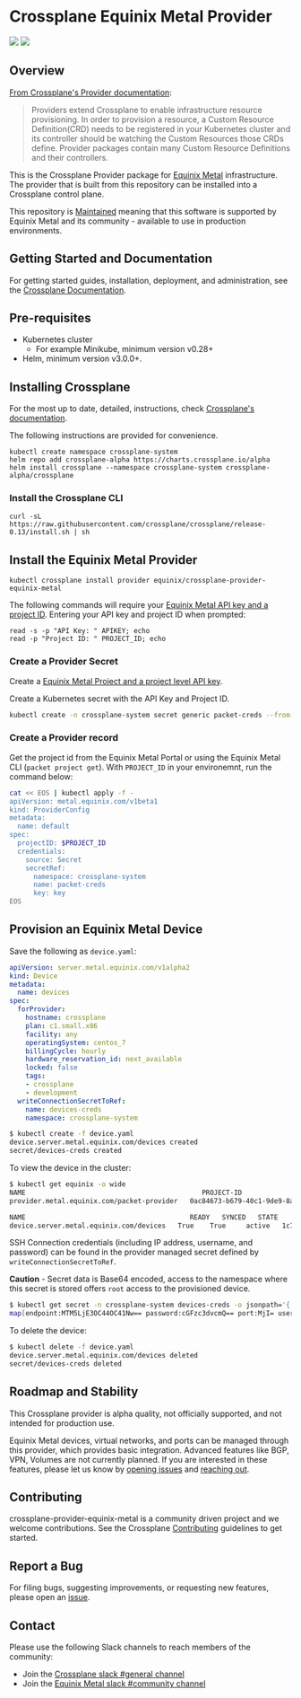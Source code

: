# Crossplane Equinix Metal Provider

![](https://img.shields.io/badge/Stability-Maintained-green.svg)
![](https://img.shields.io/badge/Stability-Maintained-green.svg)

## Overview

[From Crossplane's Provider documentation](https://crossplane.io/docs/v0.12/introduction/providers.html):

> Providers extend Crossplane to enable infrastructure resource provisioning. In order to provision a resource, a Custom Resource Definition(CRD) needs to be registered in your Kubernetes cluster and its controller should be watching the Custom Resources those CRDs define. Provider packages contain many Custom Resource Definitions and their controllers.

This is the Crossplane Provider package for [Equinix Metal](https://metal.equinix.com)
infrastructure. The provider that is built from this repository can be installed
into a Crossplane control plane.

This repository is [Maintained](https://github.com/packethost/standards/blob/master/maintained-statement.md) meaning that this software is supported by Equinix Metal and its community - available to use in production environments.

## Getting Started and Documentation

For getting started guides, installation, deployment, and administration, see the [Crossplane Documentation](https://crossplane.io/docs/latest).

## Pre-requisites

* Kubernetes cluster
  * For example Minikube, minimum version v0.28+
* Helm, minimum version v3.0.0+.

## Installing Crossplane

For the most up to date, detailed, instructions, check [Crossplane's documentation](https://crossplane.io/docs/v0.13/getting-started/install-configure.html).

The following instructions are provided for convenience.

```console
kubectl create namespace crossplane-system
helm repo add crossplane-alpha https://charts.crossplane.io/alpha
helm install crossplane --namespace crossplane-system crossplane-alpha/crossplane
```

### Install the Crossplane CLI

```console
curl -sL https://raw.githubusercontent.com/crossplane/crossplane/release-0.13/install.sh | sh
```

## Install the Equinix Metal Provider

```console
kubectl crossplane install provider equinix/crossplane-provider-equinix-metal
```

The following commands will require your [Equinix Metal API key and a project ID](https://metal.equinix.com/developers/docs/). Entering your API key and project ID when prompted:

```console
read -s -p "API Key: " APIKEY; echo
read -p "Project ID: " PROJECT_ID; echo
```

### Create a Provider Secret

Create a [Equinix Metal Project and a project level API key](https://metal.equinix.com/developers/docs/).

Create a Kubernetes secret with the API Key and Project ID.

```bash
kubectl create -n crossplane-system secret generic packet-creds --from-file=key=<(echo '{"apiKey":"'$APIKEY'", "projectID":"'$PROJECT_ID'"}')
```

### Create a Provider record

Get the project id from the Equinix Metal Portal or using the Equinix Metal CLI (`packet project get`). With `PROJECT_ID` in your environemnt, run the command below:

```bash
cat << EOS | kubectl apply -f -
apiVersion: metal.equinix.com/v1beta1
kind: ProviderConfig
metadata:
  name: default
spec:
  projectID: $PROJECT_ID
  credentials:
    source: Secret
    secretRef:
      namespace: crossplane-system
      name: packet-creds
      key: key
EOS
```

## Provision an Equinix Metal Device

Save the following as `device.yaml`:

```yaml
apiVersion: server.metal.equinix.com/v1alpha2
kind: Device
metadata:
  name: devices
spec:
  forProvider:
    hostname: crossplane
    plan: c1.small.x86
    facility: any
    operatingSystem: centos_7
    billingCycle: hourly
    hardware_reservation_id: next_available
    locked: false
    tags:
    - crossplane
    - development
  writeConnectionSecretToRef:
    name: devices-creds
    namespace: crossplane-system
```

```bash
$ kubectl create -f device.yaml
device.server.metal.equinix.com/devices created
secret/devices-creds created
```

To view the device in the cluster:

```bash
$ kubectl get equinix -o wide
NAME                                            PROJECT-ID                             AGE   SECRET-NAME
provider.metal.equinix.com/packet-provider   0ac84673-b679-40c1-9de9-8a8792675515   38m   packet-creds

NAME                                         READY   SYNCED   STATE    ID                                     HOSTNAME     FACILITY   IPV4            RECLAIM-POLICY   AGE
device.server.metal.equinix.com/devices   True    True     active   1c73767a-e16a-485c-89b4-4b553e1458b3   crossplane   sjc1       139.178.88.35   Delete           19m
```

SSH Connection credentials (including IP address, username, and password) can be found in the provider managed secret defined by `writeConnectionSecretToRef`.

**Caution** - Secret data is Base64 encoded, access to the namespace where this secret is stored offers `root` access to the provisioned device.

```bash
$ kubectl get secret -n crossplane-system devices-creds -o jsonpath='{.data}'; echo
map[endpoint:MTM5LjE3OC44OC41Nw== password:cGFzc3dvcmQ== port:MjI= username:cm9vdA==]
```

To delete the device:

```bash
$ kubectl delete -f device.yaml
device.server.metal.equinix.com/devices deleted
secret/devices-creds deleted
```

## Roadmap and Stability

This Crossplane provider is alpha quality, not officially supported, and not intended for production use.

Equinix Metal devices, virtual networks, and ports can be managed through this provider, which provides basic integration.  Advanced features like BGP, VPN, Volumes are not currently planned. If you are interested in these features, please let us know by [opening issues](#report-a-bug) and [reaching out](#contact).

## Contributing

crossplane-provider-equinix-metal is a community driven project and we welcome contributions. See the Crossplane [Contributing](https://github.com/crossplane/crossplane/blob/master/CONTRIBUTING.md) guidelines to get started.

<!-- TODO(displague) Equinix Metal specific contribution pointers -->

## Report a Bug

For filing bugs, suggesting improvements, or requesting new features, please open an [issue](https://github.com/packethost/crossplane-provider-equinix-metal/issues).

## Contact

Please use the following Slack channels to reach members of the community:

* Join the [Crossplane slack #general channel](https://slack.crossplane.io/)
* Join the [Equinix Metal slack #community channel](https://slack.equinixmetal.com/)
